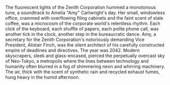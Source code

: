 The fluorescent lights of the Zenith Corporation hummed a monotonous tune, a soundtrack to Amelia "Amy" Cartwright's day.  Her small, windowless office, crammed with overflowing filing cabinets and the faint scent of stale coffee, was a microcosm of the corporate world's relentless rhythm.  Each click of the keyboard, each shuffle of papers, each polite phone call, was another tick in the clock, another step in the bureaucratic dance. Amy, a secretary for the Zenith Corporation's notoriously demanding Vice President, Alistair Finch, was the silent architect of his carefully constructed empire of deadlines and directives.  The year was 2042.  Modern skyscrapers, sleek and glass-encased, pierced the perpetually overcast sky of Neo-Tokyo, a metropolis where the lines between technology and humanity often blurred in a fog of shimmering neon and whirring machinery.  The air, thick with the scent of synthetic rain and recycled exhaust fumes, hung heavy in the humid afternoon.
